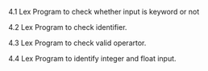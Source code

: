 4.1 Lex Program to check whether input is keyword or not

4.2 Lex Program to check identifier.

4.3 Lex Program to check valid operartor.

4.4  Lex Program to identify integer and float input.
